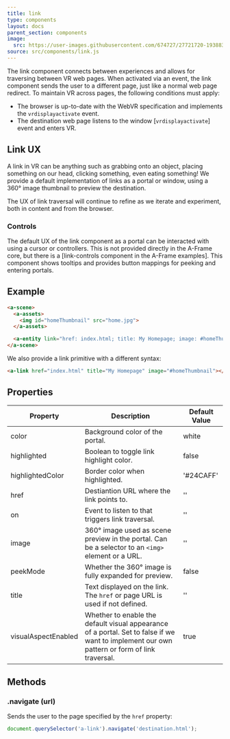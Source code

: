 ```yaml
---
title: link
type: components
layout: docs
parent_section: components
image:
  src: https://user-images.githubusercontent.com/674727/27721720-19388346-5d17-11e7-912b-499886be0a8d.gif
source: src/components/link.js
---
```


The link component connects between experiences and allows for traversing
between VR web pages. When activated via an event, the link component sends the
user to a different page, just like a normal web page redirect. To maintain VR
across pages, the following conditions must apply:

[vrdisplayactivate]: https://w3c.github.io/webvr/spec/1.1/#interface-window

- The browser is up-to-date with the WebVR specification and implements the `vrdisplayactivate` event.
- The destination web page listens to the window [`vrdisplayactivate`] event and enters VR.

## Link UX

A link in VR can be anything such as grabbing onto an object, placing something
on our head, clicking something, even eating something! We provide a default
implementation of links as a portal or window, using a 360&deg; image thumbnail
to preview the destination.

The UX of link traversal will continue to refine as we iterate and experiment,
both in content and from the browser.

### Controls

[link-controls]: https://github.com/aframevr/aframe/blob/master/examples/showcase/link-traversal/js/components/link-controls.js

The default UX of the link component as a portal can be interacted with using a
cursor or controllers. This is not provided directly in the A-Frame core, but
there is a [link-controls component in the A-Frame examples]. This component
shows tooltips and provides button mappings for peeking and entering portals.

## Example

```html
<a-scene>
  <a-assets>
    <img id="homeThumbnail" src="home.jpg">
  </a-assets>

  <a-entity link="href: index.html; title: My Homepage; image: #homeThumbnail"></a-entity>
</a-scene>
```

We also provide a link primitive with a different syntax:

```html
<a-link href="index.html" title="My Homepage" image="#homeThumbnail"></a-link>
```

## Properties

| Property            | Description                                                                                                                                  | Default Value |
|---------------------|----------------------------------------------------------------------------------------------------------------------------------------------|---------------|
| color               | Background color of the portal.                                                                                                              | white         |
| highlighted         | Boolean to toggle link highlight color.                                                                                                      | false         |
| highlightedColor    | Border color when highlighted.                                                                                                               | '#24CAFF'     |
| href                | Destiantion URL where the link points to.                                                                                                    | ''            |
| on                  | Event to listen to that triggers link traversal.                                                                                             | ''            |
| image               | 360&deg; image used as scene preview in the portal. Can be a selector to an `<img>` element or a URL.                                        | ''            |
| peekMode            | Whether the 360&deg; image is fully expanded for preview.                                                                                    | false         |
| title               | Text displayed on the link. The `href` or page URL is used if not defined.                                                                   | ''            |
| visualAspectEnabled | Whether to enable the default visual appearance of a portal. Set to false if we want to implement our own pattern or form of link traversal. | true          |


## Methods

### .navigate (url)

Sends the user to the page specified by the `href` property:

```js
document.querySelector('a-link').navigate('destination.html');
```
